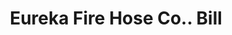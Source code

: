 ---
doi: 10.7916/D81Z5GGZ
date_other: '1900'
date_other_textual: 1900-1909
form: printed ephemera
genre:
- Invoices
name:
- Eureka Fire Hose Co.
object_in_context_url: https://biggert.cul.columbia.edu/items/view/ave_biggert_00986
subject_hierarchical_geographic:
- New York, New York, United States
subject_name:
- Eureka Fire Hose Co.
title: Eureka Fire Hose Co.. Bill
sort_title: Eureka Fire Hose Co.. Bill
call_number: ave_biggert_00986
coordinates:
- 40.71277777777778,-74.00583333333333
pid: ave_biggert_00986
identifiers: ave_biggert_00986
permalink: /biggert/ave_biggert_00986/
layout: iiif-image-page
---